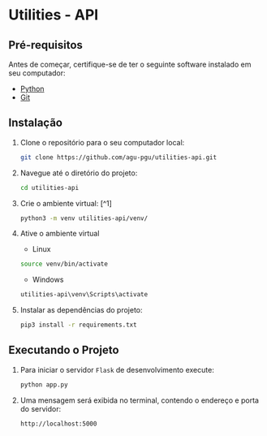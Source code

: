 # Utilities - API

## Pré-requisitos

Antes de começar, certifique-se de ter o seguinte software instalado em seu computador:

- [Python](https://www.python.org/)
- [Git](https://git-scm.com/)

## Instalação

1. Clone o repositório para o seu computador local:

   ```bash
   git clone https://github.com/agu-pgu/utilities-api.git
   ```

2. Navegue até o diretório do projeto:

   ```bash
   cd utilities-api
   ```

3. Crie o ambiente virtual: [^1]

   ```bash
   python3 -m venv utilities-api/venv/
   ```

4. Ative o ambiente virtual

   - Linux

   ```bash
   source venv/bin/activate
   ```

   - Windows

   ```bash
   utilities-api\venv\Scripts\activate
   ```

5. Instalar as dependências do projeto:

   ```bash
   pip3 install -r requirements.txt
   ```

## Executando o Projeto

1. Para iniciar o servidor `Flask` de desenvolvimento execute:

   ```bash
   python app.py
   ```

2. Uma mensagem será exibida no terminal, contendo o endereço e porta do servidor:

   ```bash
   http://localhost:5000
   ```
